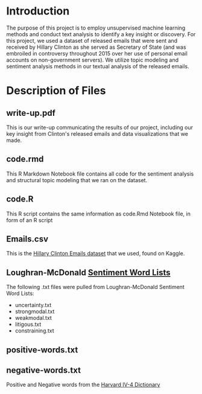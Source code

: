 
# Introduction
The purpose of this project is to employ unsupervised machine learning methods and conduct text analysis to identify a key insight or discovery. For this project, we used a dataset of released emails that were sent and received by Hillary Clinton as she served as Secretary of State (and was embroiled in controversy throughout 2015 over her use of personal email accounts on non-government servers). We utilize topic modeling and sentiment analysis methods in our textual analysis of the released emails. </body>

# Description of Files
## write-up.pdf
This is our write-up communicating the results of our project, including our key insight from Clinton's released emails and data visualizations that we made.

## code.rmd
This R Markdown Notebook file contains all code for the sentiment analysis and structural topic modeling that we ran on the dataset.

## code.R
This R script contains the same information as code.Rmd Notebook file, in form of an R script

## Emails.csv
This is the [Hillary Clinton Emails dataset](https://www.kaggle.com/kaggle/hillary-clinton-emails) that we used, found on Kaggle.  

## Loughran-McDonald [Sentiment Word Lists](https://sraf.nd.edu/textual-analysis/resources/#LM%20Sentiment%20Word%20Lists) 
The following .txt files were pulled from Loughran-McDonald Sentiment Word Lists:
* uncertainty.txt
* strongmodal.txt
* weakmodal.txt
* litigous.txt
* constraining.txt


## positive-words.txt
## negative-words.txt
Positive and Negative words from the [Harvard IV-4 Dictionary](http://www.wjh.harvard.edu/~inquirer/homecat.htm)

